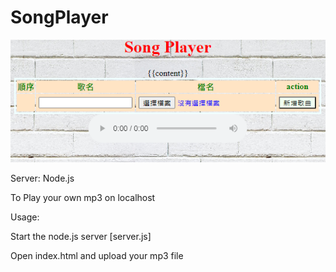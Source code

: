# SongPlayer

![demo](photos/demo.png)

Server: Node.js

To Play your own mp3 on localhost

Usage:

Start the node.js server [server.js]

Open index.html and upload your mp3 file
